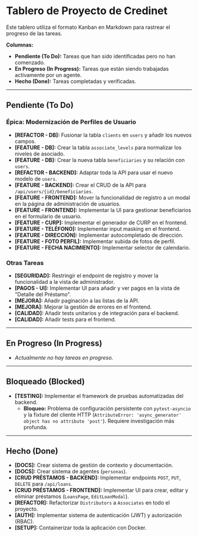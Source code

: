 # Tablero de Proyecto de Credinet

Este tablero utiliza el formato Kanban en Markdown para rastrear el progreso de las tareas.

**Columnas:**
-   **Pendiente (To Do):** Tareas que han sido identificadas pero no han comenzado.
-   **En Progreso (In Progress):** Tareas que están siendo trabajadas activamente por un agente.
-   **Hecho (Done):** Tareas completadas y verificadas.

---

## Pendiente (To Do)

### Épica: Modernización de Perfiles de Usuario

-   **[REFACTOR - DB]:** Fusionar la tabla `clients` en `users` y añadir los nuevos campos.
-   **[FEATURE - DB]:** Crear la tabla `associate_levels` para normalizar los niveles de asociado.
-   **[FEATURE - DB]:** Crear la nueva tabla `beneficiaries` y su relación con `users`.
-   **[REFACTOR - BACKEND]:** Adaptar toda la API para usar el nuevo modelo de `users`.
-   **[FEATURE - BACKEND]:** Crear el CRUD de la API para `/api/users/{id}/beneficiaries`.
-   **[FEATURE - FRONTEND]:** Mover la funcionalidad de registro a un modal en la página de administración de usuarios.
-   **[FEATURE - FRONTEND]:** Implementar la UI para gestionar beneficiarios en el formulario de usuario.
-   **[FEATURE - CURP]:** Implementar el generador de CURP en el frontend.
-   **[FEATURE - TELÉFONO]:** Implementar input masking en el frontend.
-   **[FEATURE - DIRECCIÓN]:** Implementar autocompletado de dirección.
-   **[FEATURE - FOTO PERFIL]:** Implementar subida de fotos de perfil.
-   **[FEATURE - FECHA NACIMIENTO]:** Implementar selector de calendario.

### Otras Tareas

-   **[SEGURIDAD]:** Restringir el endpoint de registro y mover la funcionalidad a la vista de administrador.
-   **[PAGOS - UI]:** Implementar UI para añadir y ver pagos en la vista de "Detalle del Préstamo".
-   **[MEJORA]:** Añadir paginación a las listas de la API.
-   **[MEJORA]:** Mejorar la gestión de errores en el frontend.
-   **[CALIDAD]:** Añadir tests unitarios y de integración para el backend.
-   **[CALIDAD]:** Añadir tests para el frontend.

---

## En Progreso (In Progress)

-   *Actualmente no hay tareas en progreso.*

---

## Bloqueado (Blocked)

-   **[TESTING]:** Implementar el framework de pruebas automatizadas del backend.
    -   **Bloqueo:** Problema de configuración persistente con `pytest-asyncio` y la fixture del cliente HTTP (`AttributeError: 'async_generator' object has no attribute 'post'`). Requiere investigación más profunda.

---

## Hecho (Done)

-   **[DOCS]:** Crear sistema de gestión de contexto y documentación.
-   **[DOCS]:** Crear sistema de agentes (`personas`).
-   **[CRUD PRÉSTAMOS - BACKEND]:** Implementar endpoints `POST`, `PUT`, `DELETE` para `/api/loans`.
-   **[CRUD PRÉSTAMOS - FRONTEND]:** Implementar UI para crear, editar y eliminar préstamos (`LoansPage`, `EditLoanModal`).
-   **[REFACTOR]:** Refactorizar `Distributors` a `Associates` en todo el proyecto.
-   **[AUTH]:** Implementar sistema de autenticación (JWT) y autorización (RBAC).
-   **[SETUP]:** Containerizar toda la aplicación con Docker.
